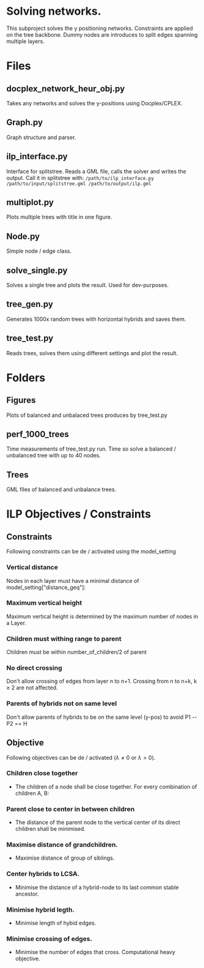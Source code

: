 # Solving networks.
This subproject solves the y positioning networks.
Constraints are applied on the tree backbone.
Dummy nodes are introduces to split edges spanning multiple layers.

# Files
## docplex_network_heur_obj.py
Takes any networks and solves the y-positions using Docplex/CPLEX.

## Graph.py
Graph structure and parser.

## ilp_interface.py
Interface for splitstree.
Reads a GML file, calls the solver and writes the output.
Call it in splitstree with: `/path/to/ilp_interface.py /path/to/input/splitstree.gml /path/to/output/ilp.gml`

## multiplot.py
Plots multiple trees with title in one figure.

## Node.py
Simple node / edge class.

## solve_single.py
Solves a single tree and plots the result. Used for dev-purposes.

## tree_gen.py
Generates 1000x random trees with horizontal hybrids and saves them.

## tree_test.py
Reads trees, solves them using different settings and plot the result.

# Folders
## Figures
Plots of balanced and unbalaced trees produces by tree_test.py

## perf_1000_trees
Time measurements of tree_test.py run. Time so solve a balanced / unbalanced tree with up to 40 nodes.

## Trees
GML files of balanced and unbalance trees.

# ILP Objectives / Constraints

## Constraints
Following constraints can be de / activated using the model_setting

### Vertical distance
Nodes in each layer must have a minimal distance of model_setting["distance_geq"]:

### Maximum vertical height
Maximum vertical height is determined by the maximum number of nodes in a Layer.

### Children must withing range to parent
Children must be within number_of_children/2 of parent

### No direct crossing
Don't allow crossing of edges from layer n to n+1. Crossing from n to n+k, k ≥ 2 are not affected.

### Parents of hybrids not on same level
Don't allow parents of hybrids to be on the same level (y-pos) to avoid P1 -- P2 == H

## Objective
Following objectives can be de / activated ($\lambda \neq 0$ or $\lambda > 0$).

### Children close together
- The children of a node shall be close together. For every combination of children A, B:

### Parent close to center in between children
- The distance of the parent node to the vertical center of its direct children shall be minimised.

### Maximise distance of grandchildren.
- Maximise distance of group of siblings.

### Center hybrids to LCSA.
- Minimise the distance of a hybrid-node to its last common stable ancestor.

### Minimise hybrid legth.
- Minimise length of hybid edges.

### Minimise crossing of edges.
- Minimise the number of edges that cross. Computational heavy objective.